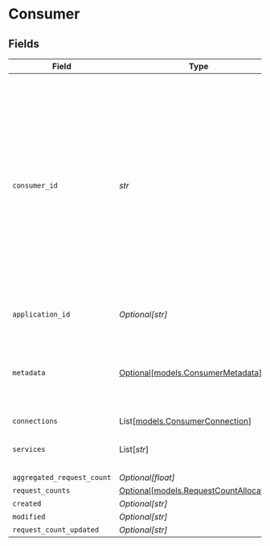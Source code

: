 # Consumer


## Fields

| Field                                                                                                                                                                                                                                                                                                 | Type                                                                                                                                                                                                                                                                                                  | Required                                                                                                                                                                                                                                                                                              | Description                                                                                                                                                                                                                                                                                           | Example                                                                                                                                                                                                                                                                                               |
| ----------------------------------------------------------------------------------------------------------------------------------------------------------------------------------------------------------------------------------------------------------------------------------------------------- | ----------------------------------------------------------------------------------------------------------------------------------------------------------------------------------------------------------------------------------------------------------------------------------------------------- | ----------------------------------------------------------------------------------------------------------------------------------------------------------------------------------------------------------------------------------------------------------------------------------------------------- | ----------------------------------------------------------------------------------------------------------------------------------------------------------------------------------------------------------------------------------------------------------------------------------------------------- | ----------------------------------------------------------------------------------------------------------------------------------------------------------------------------------------------------------------------------------------------------------------------------------------------------- |
| `consumer_id`                                                                                                                                                                                                                                                                                         | *str*                                                                                                                                                                                                                                                                                                 | :heavy_check_mark:                                                                                                                                                                                                                                                                                    | Unique consumer identifier. You can freely choose a consumer ID yourself. Most of the time, this is an ID of your internal data model that represents a user or account in your system (for example account:12345). If the consumer doesn't exist yet, Vault will upsert a consumer based on your ID. | test_consumer_id                                                                                                                                                                                                                                                                                      |
| `application_id`                                                                                                                                                                                                                                                                                      | *Optional[str]*                                                                                                                                                                                                                                                                                       | :heavy_minus_sign:                                                                                                                                                                                                                                                                                    | ID of your Apideck Application                                                                                                                                                                                                                                                                        | dSBdXd2H6Mqwfg0atXHXYcysLJE9qyn1VwBtXHX                                                                                                                                                                                                                                                               |
| `metadata`                                                                                                                                                                                                                                                                                            | [Optional[models.ConsumerMetadata]](../models/consumermetadata.md)                                                                                                                                                                                                                                    | :heavy_minus_sign:                                                                                                                                                                                                                                                                                    | The metadata of the consumer. This is used to display the consumer in the sidebar. This is optional, but recommended.                                                                                                                                                                                 |                                                                                                                                                                                                                                                                                                       |
| `connections`                                                                                                                                                                                                                                                                                         | List[[models.ConsumerConnection](../models/consumerconnection.md)]                                                                                                                                                                                                                                    | :heavy_minus_sign:                                                                                                                                                                                                                                                                                    | N/A                                                                                                                                                                                                                                                                                                   |                                                                                                                                                                                                                                                                                                       |
| `services`                                                                                                                                                                                                                                                                                            | List[*str*]                                                                                                                                                                                                                                                                                           | :heavy_minus_sign:                                                                                                                                                                                                                                                                                    | N/A                                                                                                                                                                                                                                                                                                   | [<br/>"salesforce",<br/>"stripe"<br/>]                                                                                                                                                                                                                                                                |
| `aggregated_request_count`                                                                                                                                                                                                                                                                            | *Optional[float]*                                                                                                                                                                                                                                                                                     | :heavy_minus_sign:                                                                                                                                                                                                                                                                                    | N/A                                                                                                                                                                                                                                                                                                   | 101                                                                                                                                                                                                                                                                                                   |
| `request_counts`                                                                                                                                                                                                                                                                                      | [Optional[models.RequestCountAllocation]](../models/requestcountallocation.md)                                                                                                                                                                                                                        | :heavy_minus_sign:                                                                                                                                                                                                                                                                                    | N/A                                                                                                                                                                                                                                                                                                   |                                                                                                                                                                                                                                                                                                       |
| `created`                                                                                                                                                                                                                                                                                             | *Optional[str]*                                                                                                                                                                                                                                                                                       | :heavy_minus_sign:                                                                                                                                                                                                                                                                                    | N/A                                                                                                                                                                                                                                                                                                   | 2021-05-07T12:55:42.242Z                                                                                                                                                                                                                                                                              |
| `modified`                                                                                                                                                                                                                                                                                            | *Optional[str]*                                                                                                                                                                                                                                                                                       | :heavy_minus_sign:                                                                                                                                                                                                                                                                                    | N/A                                                                                                                                                                                                                                                                                                   | 2021-05-07T12:55:42.242Z                                                                                                                                                                                                                                                                              |
| `request_count_updated`                                                                                                                                                                                                                                                                               | *Optional[str]*                                                                                                                                                                                                                                                                                       | :heavy_minus_sign:                                                                                                                                                                                                                                                                                    | N/A                                                                                                                                                                                                                                                                                                   | 2021-05-07T12:55:42.242Z                                                                                                                                                                                                                                                                              |